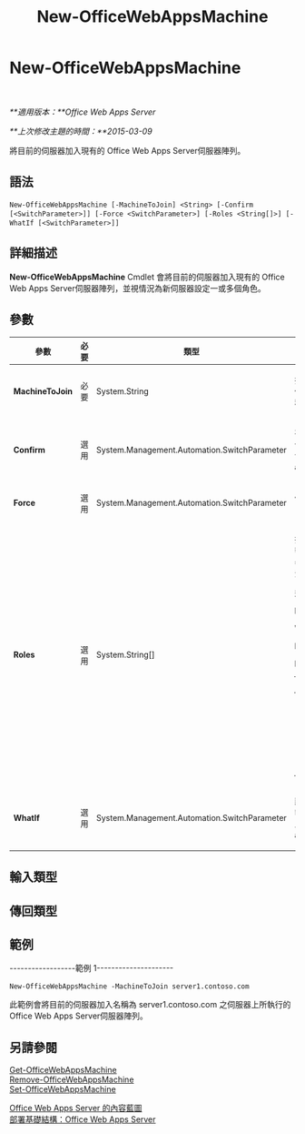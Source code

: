 ﻿---
title: New-OfficeWebAppsMachine
TOCTitle: New-OfficeWebAppsMachine
ms:assetid: b0385c4e-61fc-4607-a48c-64d8f4e80651
ms:mtpsurl: https://technet.microsoft.com/zh-tw/library/JJ219449(v=office.15)
ms:contentKeyID: 49565130
ms.date: 12/21/2017
mtps_version: v=office.15
ms.translationtype: HT
---

# New-OfficeWebAppsMachine

 

_**適用版本：**Office Web Apps Server_

_**上次修改主題的時間：**2015-03-09_

將目前的伺服器加入現有的 Office Web Apps Server伺服器陣列。

## 語法

    New-OfficeWebAppsMachine [-MachineToJoin] <String> [-Confirm [<SwitchParameter>]] [-Force <SwitchParameter>] [-Roles <String[]>] [-WhatIf [<SwitchParameter>]]

## 詳細描述

**New-OfficeWebAppsMachine** Cmdlet 會將目前的伺服器加入現有的 Office Web Apps Server伺服器陣列，並視情況為新伺服器設定一或多個角色。

## 參數


<table>
<colgroup>
<col style="width: 25%" />
<col style="width: 25%" />
<col style="width: 25%" />
<col style="width: 25%" />
</colgroup>
<thead>
<tr class="header">
<th>參數</th>
<th>必要</th>
<th>類型</th>
<th>描述</th>
</tr>
</thead>
<tbody>
<tr class="odd">
<td><p><strong>MachineToJoin</strong></p></td>
<td><p>必要</p></td>
<td><p>System.String</p></td>
<td><p>指定 Office Web Apps Server伺服器陣列之成員伺服器的名稱。</p></td>
</tr>
<tr class="even">
<td><p><strong>Confirm</strong></p></td>
<td><p>選用</p></td>
<td><p>System.Management.Automation.SwitchParameter</p></td>
<td><p>在執行命令之前，提示您確認操作。如需詳細資訊，請輸入下列命令：<strong>get-help about_commonparameters</strong>。</p></td>
</tr>
<tr class="odd">
<td><p><strong>Force</strong></p></td>
<td><p>選用</p></td>
<td><p>System.Management.Automation.SwitchParameter</p></td>
<td><p>假設所有使用者提示的回答皆為「是」。</p></td>
</tr>
<tr class="even">
<td><p><strong>Roles</strong></p></td>
<td><p>選用</p></td>
<td><p>System.String[]</p></td>
<td><p>指定一或多個伺服器角色 (以逗號分隔)，將其指派給新的伺服器。若未指定任何角色，將會指派以全部的角色。</p>
<p>這些角色類型包括：</p>
<p><strong>FrontEnd</strong></p>
<p><strong>WordBackEnd</strong></p>
<p><strong>ExcelBackEnd</strong></p>
<p><strong>PowerPointBackEnd</strong></p>
<div class="alert">
<table>
<thead>
<tr class="header">
<th><img src="images/JJ219449.important(Office.15).gif" title="重要事項" alt="重要事項" /><strong>重要事項：</strong></th>
</tr>
</thead>
<tbody>
<tr class="odd">
<td>建議的最佳作法是讓 Office Web Apps Server伺服器陣列中的每部伺服器皆執行所有的角色。當 Office Web Apps Server伺服器中的伺服器數量不及 50 部時，指派角色並無太大用場。</td>
</tr>
</tbody>
</table>

</div></td>
</tr>
<tr class="odd">
<td><p><strong>WhatIf</strong></p></td>
<td><p>選用</p></td>
<td><p>System.Management.Automation.SwitchParameter</p></td>
<td><p>顯示訊息會描述命令的功效而不執行命令。如需詳細資訊，請輸入下列命令：<strong>get-help about_commonparameters</strong>。</p></td>
</tr>
</tbody>
</table>


## 輸入類型

## 傳回類型

## 範例

\------------------範例 1---------------------

    New-OfficeWebAppsMachine -MachineToJoin server1.contoso.com

此範例會將目前的伺服器加入名稱為 server1.contoso.com 之伺服器上所執行的 Office Web Apps Server伺服器陣列。

## 另請參閱


[Get-OfficeWebAppsMachine](get-officewebappsmachine.md)  
[Remove-OfficeWebAppsMachine](remove-officewebappsmachine.md)  
[Set-OfficeWebAppsMachine](set-officewebappsmachine.md)  


[Office Web Apps Server 的內容藍圖](content-roadmap-for-office-web-apps-server.md)  
[部署基礎結構：Office Web Apps Server](deploy-the-infrastructure-office-web-apps-server.md)  
  

[](deploy-the-infrastructure-office-web-apps-server.md)

